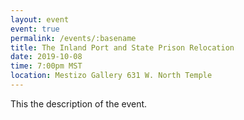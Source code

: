 ```yaml
---
layout: event
event: true
permalink: /events/:basename
title: The Inland Port and State Prison Relocation
date: 2019-10-08
time: 7:00pm MST
location: Mestizo Gallery 631 W. North Temple
---
```


This the description of the event.
